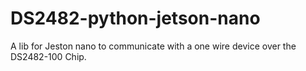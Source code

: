 # DS2482-python-jetson-nano
A lib for Jeston nano to communicate with a one wire device over the DS2482-100 Chip.
